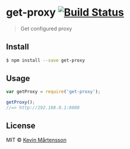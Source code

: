 # get-proxy [![Build Status](http://img.shields.io/travis/kevva/get-proxy/master.svg?style=flat)](http://travis-ci.org/kevva/get-proxy)

> Get configured proxy

## Install

```sh
$ npm install --save get-proxy
```

## Usage

```js
var getProxy = require('get-proxy');

getProxy();
//=> http://192.168.0.1:8080
```

## License

MIT © [Kevin Mårtensson](https://github.com/kevva)
